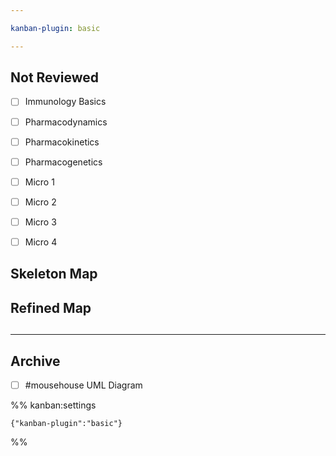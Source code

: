 ```yaml
---

kanban-plugin: basic

---
```


## Not Reviewed

- [ ] Immunology Basics
- [ ] Pharmacodynamics
- [ ] Pharmacokinetics
- [ ] Pharmacogenetics
- [ ] Micro 1
- [ ] Micro 2
- [ ] Micro 3
- [ ] Micro 4


## Skeleton Map



## Refined Map



## 



***

## Archive

- [ ] #mousehouse UML Diagram

%% kanban:settings
```
{"kanban-plugin":"basic"}
```
%%